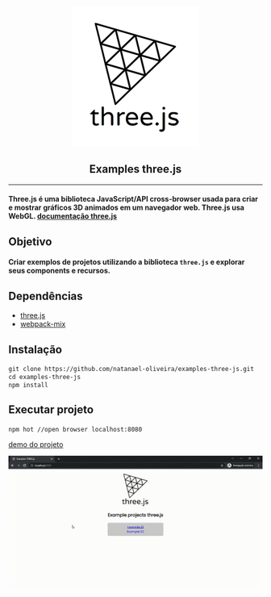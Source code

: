 <p align="center">
    <img src="docs/three.png">
</p>
<h2 align="center">Examples three.js</h2>
<hr>

#### Three.js é uma biblioteca JavaScript/API cross-browser usada para criar e mostrar gráficos 3D animados em um navegador web. Three.js usa WebGL. [documentação three.js](https://github.com/mrdoob/three.js)


## Objetivo
#### Criar exemplos de projetos utilizando a biblioteca `three.js` e explorar seus components e recursos.


## Dependências
- [three.js](https://www.npmjs.com/package/three)
- [webpack-mix](https://www.npmjs.com/package/webpack-mix)


## Instalação
```JS
git clone https://github.com/natanael-oliveira/examples-three-js.git
cd examples-three-js
npm install
```

## Executar projeto
```jS
npm hot //open browser localhost:8080
```
[demo do projeto](https://natanael-oliveira.github.io/examples-three-js/) 

![demo](demo.gif)